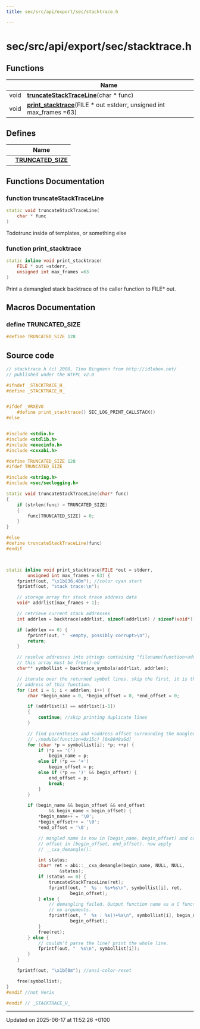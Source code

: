 ```yaml
---
title: sec/src/api/export/sec/stacktrace.h

---
```


# sec/src/api/export/sec/stacktrace.h



## Functions

|                | Name           |
| -------------- | -------------- |
| void | **[truncateStackTraceLine](stacktrace_8h.md#function-truncatestacktraceline)**(char * func) |
| void | **[print_stacktrace](stacktrace_8h.md#function-print-stacktrace)**(FILE * out =stderr, unsigned int max_frames =63) |

## Defines

|                | Name           |
| -------------- | -------------- |
|  | **[TRUNCATED_SIZE](stacktrace_8h.md#define-truncated-size)**  |


## Functions Documentation

### function truncateStackTraceLine

```cpp
static void truncateStackTraceLine(
    char * func
)
```


Todotrunc inside of templates, or something else 


### function print_stacktrace

```cpp
static inline void print_stacktrace(
    FILE * out =stderr,
    unsigned int max_frames =63
)
```


Print a demangled stack backtrace of the caller function to FILE* out. 




## Macros Documentation

### define TRUNCATED_SIZE

```cpp
#define TRUNCATED_SIZE 128
```


## Source code

```cpp
// stacktrace.h (c) 2008, Timo Bingmann from http://idlebox.net/
// published under the WTFPL v2.0

#ifndef _STACKTRACE_H_
#define _STACKTRACE_H_


#ifdef _VRXEVO
    #define print_stacktrace() SEC_LOG_PRINT_CALLSTACK()
#else


#include <stdio.h>
#include <stdlib.h>
#include <execinfo.h>
#include <cxxabi.h>

#define TRUNCATED_SIZE 128
#ifdef TRUNCATED_SIZE

#include <string.h>
#include <sec/seclogging.h>

static void truncateStackTraceLine(char* func)
{
    if (strlen(func) > TRUNCATED_SIZE)
    {
        func[TRUNCATED_SIZE] = 0;
    }
}

#else
#define truncateStackTraceLine(func)
#endif



static inline void print_stacktrace(FILE *out = stderr,
        unsigned int max_frames = 63) {
    fprintf(out, "\x1b[36;40m"); //color cyan start
    fprintf(out, "stack trace:\n");

    // storage array for stack trace address data
    void* addrlist[max_frames + 1];

    // retrieve current stack addresses
    int addrlen = backtrace(addrlist, sizeof(addrlist) / sizeof(void*));

    if (addrlen == 0) {
        fprintf(out, "  <empty, possibly corrupt>\n");
        return;
    }

    // resolve addresses into strings containing "filename(function+address)",
    // this array must be free()-ed
    char** symbollist = backtrace_symbols(addrlist, addrlen);

    // iterate over the returned symbol lines. skip the first, it is the
    // address of this function.
    for (int i = 1; i < addrlen; i++) {
        char *begin_name = 0, *begin_offset = 0, *end_offset = 0;

        if (addrlist[i] == addrlist[i-1])
        {
            continue; //skip printing duplicate lines
        }

        // find parentheses and +address offset surrounding the mangled name:
        // ./module(function+0x15c) [0x8048a6d]
        for (char *p = symbollist[i]; *p; ++p) {
            if (*p == '(')
                begin_name = p;
            else if (*p == '+')
                begin_offset = p;
            else if (*p == ')' && begin_offset) {
                end_offset = p;
                break;
            }
        }

        if (begin_name && begin_offset && end_offset
                && begin_name < begin_offset) {
            *begin_name++ = '\0';
            *begin_offset++ = '\0';
            *end_offset = '\0';

            // mangled name is now in [begin_name, begin_offset) and caller
            // offset in [begin_offset, end_offset). now apply
            // __cxa_demangle():

            int status;
            char* ret = abi::__cxa_demangle(begin_name, NULL, NULL,
                    &status);
            if (status == 0) {
                truncateStackTraceLine(ret);
                fprintf(out, "  %s : %s+%s\n", symbollist[i], ret,
                        begin_offset);
            } else {
                // demangling failed. Output function name as a C function with
                // no arguments.
                fprintf(out, "  %s : %s()+%s\n", symbollist[i], begin_name,
                        begin_offset);
            }
            free(ret);
        } else {
            // couldn't parse the line? print the whole line.
            fprintf(out, "  %s\n", symbollist[i]);
        }
    }

    fprintf(out, "\x1b[0m"); //ansi-color-reset

    free(symbollist);
}
#endif //not Verix

#endif // _STACKTRACE_H_
```


-------------------------------

Updated on 2025-06-17 at 11:52:26 +0100
